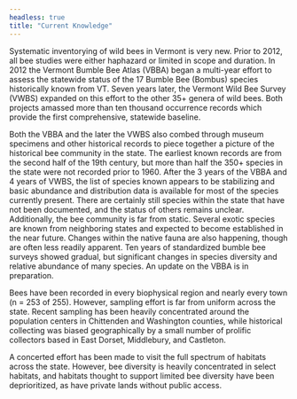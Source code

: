 ```yaml
---
headless: true
title: "Current Knowledge"
---
```

Systematic inventorying of wild bees in Vermont is very new. Prior to 2012, all bee studies were either haphazard or limited in scope and duration. In 2012 the Vermont Bumble Bee Atlas (VBBA) began a multi-year effort to assess the statewide status of the 17 Bumble Bee (Bombus) species historically known from VT. Seven years later, the Vermont Wild Bee Survey (VWBS) expanded on this effort to the other 35+ genera of wild bees. Both projects amassed more than ten thousand occurrence records which provide the first comprehensive, statewide baseline. 

Both the VBBA and the later the VWBS also combed through museum specimens and other historical records to piece together a picture of the historical bee community in the state. The earliest known records are from the second half of the 19th century, but more than half the 350+ species in the state were not recorded prior to 1960. 
After the 3 years of the VBBA and 4 years of VWBS, the list of species known appears to be stabilizing and basic abundance and distribution data is available for most of the species currently present. There are certainly still species within the state that have not been documented, and the status of others remains unclear. Additionally, the bee community is far from static. Several exotic species are known from neighboring states and expected to become established in the near future. Changes within the native fauna are also happening, though are often less readily apparent. Ten years of standardized bumble bee surveys showed gradual, but significant changes in species diversity and relative abundance of many species. An update on the VBBA is in preparation. 

Bees have been recorded in every biophysical region and nearly every town (n = 253 of 255). However, sampling effort is far from uniform across the state. Recent sampling has been heavily concentrated around the population centers in Chittenden and Washington counties, while historical collecting was biased geographically by a small number of prolific collectors based in East Dorset, Middlebury, and Castleton.

A concerted effort has been made to visit the full spectrum of habitats across the state. However, bee 
diversity is heavily concentrated in select habitats, and habitats thought to support limited bee diversity have been deprioritized, as have private lands without public access.  

